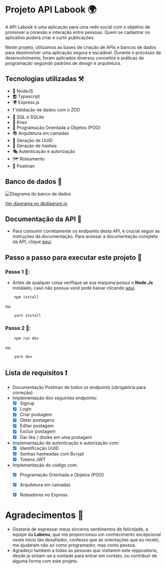 # Projeto API Labook 🌍

A API Labook é uma aplicação para uma rede social com o objetivo de promover a conexão e interação entre pessoas. Quem se cadastrar no aplicativo poderá criar e curtir publicações.

Neste projeto, utilizamos as bases de criação de APIs e bancos de dados para desenvolver uma aplicação segura e escalável. Durante o processo de desenvolvimento, foram aplicados diversos conceitos e práticas de programação seguindo padrões de design e arquitetura.

## Tecnologias utilizadas ⚒️

- 🛞 NodeJS
- 🆎 Typescript
- 🌍 Express.js
- ❗ Validação de dados com o ZOD
- 📄 SQL e SQLite
- 🧾 Knex
- 🫧 Programação Orientada a Objetos (POO)
- 📚 Arquitetura em camadas
- 🐝 Geração de UUID
- 🔐 Geração de hashes
- 🎭 Autenticação e autorização
- 🗺️ Roteamento
- 🔗 Postman

## Banco de dados 🎲

![Diagrama do banco de dados](https://user-images.githubusercontent.com/29845719/216036534-2b3dfb48-7782-411a-bffd-36245b78594e.png)

[Ver diagrama no dbdiagram.io](https://dbdiagram.io/d/63d16443296d97641d7c1ae1)

## Documentação da API 📃

- Para consumir corretamente os endpoints desta API, é crucial seguir as instruções da documentação. Para acessar a documentação completa da API, clique [aqui](https://documenter.getpostman.com/view/29849540/2sA2xpS8rg).

## Passo a passo para executar este projeto 🔨

### Passo 1 🚦:
- Antes de qualquer coisa verifique se sua maquina possui o **Node.Js** instalado, caso não possua você pode baixar clicando [aqui]('http://node.js.com').
```
    npm install
```
ou
```
    yarn install
```

### Passo 2 🚨:
```
    npm run dev
```
ou
```
    yarn dev
```

## Lista de requisitos ❗

- Documentação Postman de todos os endpoints (obrigatória para correção)
- Implementação dos seguintes endpoints:
    - [x] Signup
    - [x] Login
    - [x] Criar postagem
    - [x] Obter postagens
    - [x] Editar postagem
    - [x] Excluir postagem
    - [x] Dar like / dislike em uma postagem
- Implementação de autenticação e autorização com:
    - [x] Identificação UUID
    - [x] Senhas hasheadas com Bcrypt
    - [x] Tokens JWT
- Implementação do código com:
    - [x] Programação Orientada a Objetos (POO)
    - [x] Arquitetura em camadas
    - [x] Roteadores no Express


# Agradecimentos 🤝

- Gostaria de expressar meus sinceros sentimentos de felicidade, a equipe da **Labenu**, que me proporcionou um conhecimento excepcional neste inicio tão desafiador, confesso que as orientações que eu recebi, me ajudaram não só como programador, mas como pessoa.
- Agradeço tambem a todas as pessoas que visitarem este reppositorio, desde ja sintam-se a vontade para entrar em contato, ou contribuir de alguma forma com este projeto.